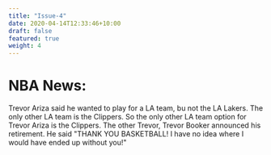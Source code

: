 ```yaml
---
title: "Issue-4"
date: 2020-04-14T12:33:46+10:00
draft: false
featured: true
weight: 4
---
```

# NBA News:

Trevor Ariza said he wanted to play for a LA team, bu not the LA Lakers.  The only other LA team is the Clippers.  So the only other LA team option for Trevor Ariza is the Clippers.
The other Trevor, Trevor Booker announced his retirement.  He said "THANK YOU BASKETBALL!  I have no idea where I would have ended up without you!"
